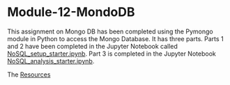 # Module-12-MondoDB

This assignment on Mongo DB has been completed using the Pymongo module in Python to access the Mongo Database. It has three parts. Parts 1 and 2 have been completed in the Jupyter Notebook called [NoSQL_setup_starter.ipynb](NoSQL_setup_starter.ipynb). Part 3 is completed in the Jupyter Notebook [NoSQL_analysis_starter.ipynb](NoSQL_analysis_starter.ipynb).

The [Resources](Resources)
